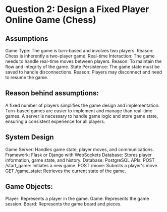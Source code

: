 # Question 2: Design a Fixed Player Online Game (Chess)

## Assumptions
Game Type: The game is turn-based and involves two players.
Reason: Chess is inherently a two-player game.
Real-time Interaction: The game needs to handle real-time moves between players.
Reason: To maintain the flow and integrity of the game.
State Persistence: The game state must be saved to handle disconnections.
Reason: Players may disconnect and need to resume the game.

## Reason behind assumptions:

A fixed number of players simplifies the game design and implementation.
Turn-based games are easier to implement and manage than real-time games.
A server is necessary to handle game logic and store game state, ensuring a consistent experience for all players.
## System Design
Game Server: Handles game state, player moves, and communications.
Framework: Flask or Django with WebSockets
Database: Stores player information, game state, and history.
Database: PostgreSQL
APIs:
POST /start_game: Initiates a new game.
POST /move: Submits a player's move.
GET /game_state: Retrieves the current state of the game.

## Game Objects:
Player: Represents a player in the game.
Game: Represents the game session.
Board: Represents the game board and pieces.
